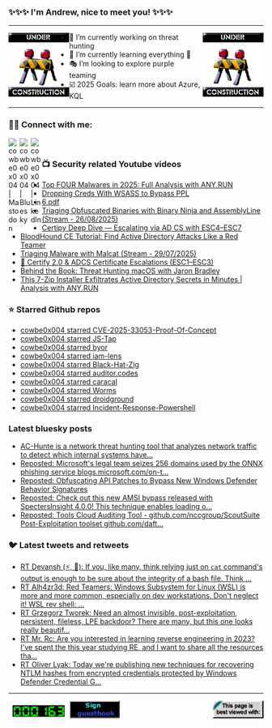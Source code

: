 ### ✨✨✨ I'm Andrew, nice to meet you! ✨✨✨

---
<img align="left" width="120px" src="https://raw.githubusercontent.com/cowbe0x004/cowbe0x004/master/images/image004.gif" />
<img align="right" width="120px" src="https://raw.githubusercontent.com/cowbe0x004/cowbe0x004/master/images/image004.gif" />

- 📖 I’m currently working on threat hunting
- 📘 I’m currently learning everything 🤣
- 🎭 I’m looking to explore purple teaming
- ☑️ 2025 Goals: learn more about Azure, KQL

---

### 🤝🏽 Connect with me:
[<img align="left" alt="cowbe0x004 | Mastodon" width="22px" src="https://cdn.simpleicons.org/mastodon" />][mastodon]
[<img align="left" alt="cowbe0x004 | Bluesky" width="22px" src="https://cdn.simpleicons.org/bluesky" />][bluesky]
[<img align="left" alt="cowbe0x004 | LinkedIn" width="22px" src="https://cdn.simpleicons.org/linkedin" />][linkedin]

<!--
[<img align="left" alt="cowbe0x004.com" width="22px" src="https://raw.githubusercontent.com/iconic/open-iconic/master/svg/globe.svg" />][website]
[<img align="left" alt="cowbe0x004 | YouTube" width="22px" src="https://cdn.jsdelivr.net/npm/simple-icons@v3/icons/youtube.svg" />][youtube]
[<img align="left" alt="cowbe0x004 | Instagram" width="22px" src="https://cdn.jsdelivr.net/npm/simple-icons@v3/icons/instagram.svg" />][instagram]
-->

<br />

### 📺 Security related Youtube videos
<!-- YOUTUBE:START -->
- [Top FOUR Malwares in 2025: Full Analysis with ANY.RUN](https://www.youtube.com/watch?v=Ab726Jsvktw)
- [Dropping Creds With WSASS to Bypass PPL](https://www.youtube.com/watch?v=-8x2En2Btnw)
- [6.pdf](https://www.youtube.com/watch?v=EZ6TEjx7JLw)
- [Triaging Obfuscated Binaries with Binary Ninja and AssemblyLine &lpar;Stream - 26/08/2025&rpar;](https://www.youtube.com/watch?v=6GaJ_VVv2gk)
- [Certipy Deep Dive — Escalating via AD CS with ESC4–ESC7](https://www.youtube.com/watch?v=rEstm6e3Lek)
- [BloodHound CE Tutorial: Find Active Directory Attacks Like a Red Teamer](https://www.youtube.com/watch?v=P2SV6bxxA0g)
- [Triaging Malware with Malcat &lpar;Stream - 29/07/2025&rpar;](https://www.youtube.com/watch?v=xJofuHM4FCM)
- [🔐 Certify 2.0 &amp; ADCS Certificate Escalations &lpar;ESC1–ESC3&rpar;](https://www.youtube.com/watch?v=Fg8akdlap58)
- [Behind the Book: Threat Hunting macOS with Jaron Bradley](https://www.youtube.com/watch?v=8Uj2NbWnU6M)
- [This 7-Zip Installer Exfiltrates Active Directory Secrets in Minutes | Analysis with ANY.RUN](https://www.youtube.com/watch?v=aFkfcqy7wvY)
<!-- YOUTUBE:END -->

### ⭐ Starred Github repos
<!-- GITHUB_STAR:START -->
- [cowbe0x004 starred CVE-2025-33053-Proof-Of-Concept](https://github.com/DevBuiHieu/CVE-2025-33053-Proof-Of-Concept)
- [cowbe0x004 starred JS-Tap](https://github.com/hoodoer/JS-Tap)
- [cowbe0x004 starred byor](https://github.com/rad9800/byor)
- [cowbe0x004 starred iam-lens](https://github.com/cloud-copilot/iam-lens)
- [cowbe0x004 starred Black-Hat-Zig](https://github.com/CX330Blake/Black-Hat-Zig)
- [cowbe0x004 starred auditor.codes](https://github.com/20urc3/auditor.codes)
- [cowbe0x004 starred caracal](https://github.com/adgaultier/caracal)
- [cowbe0x004 starred Worms](https://github.com/Ephrimgnanam/Worms)
- [cowbe0x004 starred droidground](https://github.com/SECFORCE/droidground)
- [cowbe0x004 starred Incident-Response-Powershell](https://github.com/Bert-JanP/Incident-Response-Powershell)
<!-- GITHUB_STAR:END -->

### Latest bluesky posts
<!-- bluesky:START -->
- [AC-Hunte is a network threat hunting tool that analyzes network traffic to detect which internal systems have...](https://bsky.app/profile/cowbe.bsky.social/post/3lbi75uyku22f)
- [Reposted: Microsoft&#39;s legal team seizes 256 domains used by the ONNX phishing service blogs.microsoft.com/on-t...](https://bsky.app/profile/campuscodi.risky.biz/post/3lbhy735iws2v)
- [Reposted: Obfuscating API Patches to Bypass New Windows Defender Behavior Signatures](https://bsky.app/profile/netbiosx.bsky.social/post/3lbhx3mtisk2u)
- [Reposted: Check out this new AMSI bypass released with SpectersInsight 4.0.0! This technique enables loading o...](https://bsky.app/profile/pracsec.bsky.social/post/3lbhs3khwxc22)
- [Reposted: Tools Cloud Auditing Tool - github.com/nccgroup/ScoutSuite Post-Exploitation toolset github.com/daft...](https://bsky.app/profile/bhinfosecurity.bsky.social/post/3lbfxa6yte22c)
<!-- bluesky:END -->

### 🐦 Latest tweets and retweets
<!-- TWEETS:START -->
- [RT Devansh &lpar;⚡, 🥷&rpar;: If you, like many, think relying just on `cat` command&#39;s output is enough to be sure about the integrity of a bash file. Think ...](https://x.com/cowbe0x004/status/1775281218374050131)
- [RT Alh4zr3d: Red Teamers: Windows Subsystem for Linux &lpar;WSL&rpar; is more and more common, especially on dev workstations. Don&#39;t neglect it! WSL rev shell: ...](https://x.com/cowbe0x004/status/1633906799496577058)
- [RT Grzegorz Tworek: Need an almost invisible, post-exploitation, persistent, fileless, LPE backdoor? There are many, but this one looks really beautif...](https://x.com/cowbe0x004/status/1635059979584704512)
- [RT Mr. Rc: Are you interested in learning reverse engineering in 2023? I&#39;ve spent the this year studying RE, and I want to share all the resources tha...](https://x.com/cowbe0x004/status/1608957126986338304)
- [RT Oliver Lyak: Today we&#39;re publishing new techniques for recovering NTLM hashes from encrypted credentials protected by Windows Defender Credential G...](https://x.com/cowbe0x004/status/1609759486306144256)
<!-- TWEETS:END -->

---

[<img align="left" width="120px" src="https://raw.githubusercontent.com/cowbe0x004/cowbe0x004/master/images/visitors.gif" />][visitor]
[<img align="left" alt="Sign My Guestbook" width="100px" src="https://raw.githubusercontent.com/cowbe0x004/cowbe0x004/master/images/sign_guest_book.gif" />][guestbook]
[<img align="right" width="100px" src="https://raw.githubusercontent.com/cowbe0x004/cowbe0x004/master/images/netscape.gif" />][netscape]


[website]: https://cowbe0x004.com
[mastodon]: https://infosec.exchange/@cowbe
[bluesky]: https://bsky.app/profile/cowbe.bsky.social
[youtube]: https://youtube.com/
[instagram]: https://instagram.com/
[linkedin]: https://www.linkedin.com/in/anhuang/
[guestbook]: https://github.com/cowbe0x004/cowbe0x004/issues
[netscape]: https://github.com/cowbe0x004/cowbe0x004
[visitor]: https://github.com/cowbe0x004/cowbe0x004

